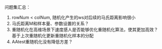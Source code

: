 问题集汇总：

1. rowNum < colNum,  随机化产生的ws对后续的马氏距离影响很小
2. 马氏距离M和样本量、参数设置的关系？
3. 重随机化在高维场景下速度感人是否能够优化重随机化算法，使其更加高效？基于上次重随机化更新重随机化样本的分配
4. AAtest重随机化没有降低方差？
